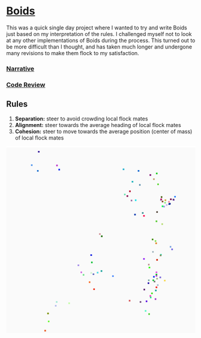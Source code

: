 # [Boids](https://github.com/petepeg/PyGame-Boids)
This was a quick single day project where I wanted to try and write Boids just based on my interpretation of the rules. I challenged myself not to look at any other implementations of Boids during the process. This turned out to be more difficult than I thought, and has taken much longer and undergone many revisions to make them flock to my satisfaction.
### [Narrative](./boids_narrative)
### [Code Review](https://youtu.be/z4UUNoUIevc)
## Rules
1. **Separation:** steer to avoid crowding local flock mates
2. **Alignment:** steer towards the average heading of local flock mates
3. **Cohesion:** steer to move towards the average position (center of mass) of local flock mates

![Boids](/PyGame-Boids/boids.gif)
